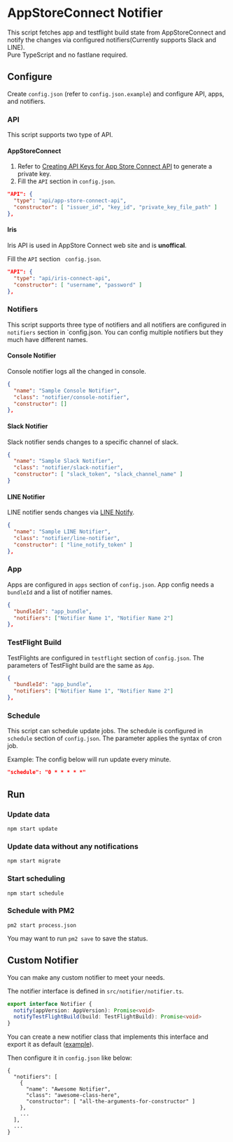 # AppStoreConnect Notifier

This script fetches app and testflight build state from AppStoreConnect and notify the changes via configured notifiers(Currently supports Slack and LINE).  
Pure TypeScript and no fastlane required.

## Configure

Create `config.json` (refer to `config.json.example`) and configure API, apps, and notifiers.

### API

This script supports two type of API.

#### AppStoreConnect

1. Refer to [Creating API Keys for App Store Connect API](https://developer.apple.com/documentation/appstoreconnectapi/creating_api_keys_for_app_store_connect_api) to generate a private key.
2. Fill the `API` section in `config.json`.

```json
"API": {
  "type": "api/app-store-connect-api",
  "constructor": [ "issuer_id", "key_id", "private_key_file_path" ]
},
```

#### Iris

Iris API is used in AppStore Connect web site and is **unoffical**.

Fill the `API` section ` config.json`.

```json
"API": {
  "type": "api/iris-connect-api",
  "constructor": [ "username", "password" ]
},
```

### Notifiers

This script supports three type of notifiers and all notifiers are configured in `notifiers` section in `config.json.
You can config multiple notifiers but they much have different names.

#### Console Notifier

Console notifier logs all the changed in console.

```json
{
  "name": "Sample Console Notifier",
  "class": "notifier/console-notifier",
  "constructor": []
},
```

#### Slack Notifier

Slack notifier sends changes to a specific channel of slack.

```json
{
  "name": "Sample Slack Notifier",
  "class": "notifier/slack-notifier",
  "constructor": [ "slack_token", "slack_channel_name" ]
}
```

#### LINE Notifier

LINE notifier sends changes via [LINE Notify](https://notify-bot.line.me).

```json
{
  "name": "Sample LINE Notifier",
  "class": "notifier/line-notifier",
  "constructor": [ "line_notify_token" ]
},
```

### App

Apps are configured in `apps` section of `config.json`.
App config needs a `bundleId` and a list of notifier names.

```json
{
  "bundleId": "app_bundle",
  "notifiers": ["Notifier Name 1", "Notifier Name 2"]
},
```

### TestFlight Build

TestFlights are configured in `testflight` section of `config.json`.
The parameters of TestFlight build are the same as `App`.

```json
{
  "bundleId": "app_bundle",
  "notifiers": ["Notifier Name 1", "Notifier Name 2"]
},
```

### Schedule

This script can schedule update jobs.
The schedule is configured in `schedule` section of `config.json`. The parameter applies the syntax of cron job.

Example:
The config below will run update every minute.

```json
"schedule": "0 * * * * *"
```

## Run

### Update data

`npm start update`

### Update data without any notifications

`npm start migrate`

### Start scheduling

`npm start schedule`

### Schedule with PM2

`pm2 start process.json`

You may want to run `pm2 save` to save the status.

## Custom Notifier

You can make any custom notifier to meet your needs.

The notifier interface is defined in `src/notifier/notifier.ts`.  

```typescript
export interface Notifier {
  notify(appVersion: AppVersion): Promise<void>
  notifyTestFlightBuild(build: TestFlightBuild): Promise<void>
}
```

You can create a new notifier class that implements this interface and export it as default ([example](https://github.com/waynezhang/app-store-connect-notifier/blob/master/src/notifier/console-notifier.ts)).  

Then configure it in `config.json` like below:

```
{
  "notifiers": [
    {
      "name": "Awesome Notifier",
      "class": "awesome-class-here",
      "constructor": [ "all-the-arguments-for-constructor" ]
    },
    ...
  ],
  ...
}
```
